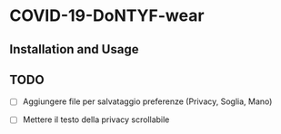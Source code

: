 # COVID-19-DoNTYF-wear

## Installation and Usage



## TODO
- [ ] Aggiungere file per salvataggio preferenze (Privacy, Soglia, Mano)
- [ ] Mettere il testo della privacy scrollabile

